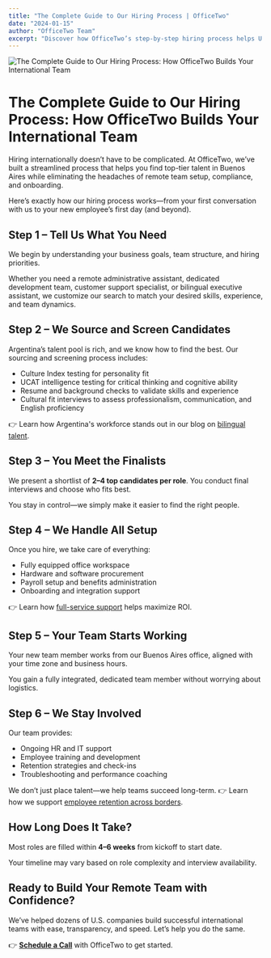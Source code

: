 ```yaml
---
title: "The Complete Guide to Our Hiring Process | OfficeTwo"
date: "2024-01-15"
author: "OfficeTwo Team"
excerpt: "Discover how OfficeTwo’s step-by-step hiring process helps U.S. companies build remote teams in Argentina—from sourcing top talent to full-service onboarding and retention support."
---
```


![The Complete Guide to Our Hiring Process: How OfficeTwo Builds Your International Team](/images/complete-guide-hiring-process.jpg)

# The Complete Guide to Our Hiring Process: How OfficeTwo Builds Your International Team

Hiring internationally doesn’t have to be complicated. At OfficeTwo, we’ve built a streamlined process that helps you find top-tier talent in Buenos Aires while eliminating the headaches of remote team setup, compliance, and onboarding.  

Here’s exactly how our hiring process works—from your first conversation with us to your new employee’s first day (and beyond).

## Step 1 – Tell Us What You Need

We begin by understanding your business goals, team structure, and hiring priorities.  

Whether you need a remote administrative assistant, dedicated development team, customer support specialist, or bilingual executive assistant, we customize our search to match your desired skills, experience, and team dynamics.

## Step 2 – We Source and Screen Candidates

Argentina’s talent pool is rich, and we know how to find the best. Our sourcing and screening process includes:

- Culture Index testing for personality fit  
- UCAT intelligence testing for critical thinking and cognitive ability  
- Resume and background checks to validate skills and experience  
- Cultural fit interviews to assess professionalism, communication, and English proficiency  

👉 Learn how Argentina's workforce stands out in our blog on [bilingual talent](#).

## Step 3 – You Meet the Finalists

We present a shortlist of **2–4 top candidates per role**. You conduct final interviews and choose who fits best.  

You stay in control—we simply make it easier to find the right people.

## Step 4 – We Handle All Setup

Once you hire, we take care of everything:

- Fully equipped office workspace  
- Hardware and software procurement  
- Payroll setup and benefits administration  
- Onboarding and integration support  

👉 Learn how [full-service support](#) helps maximize ROI.

## Step 5 – Your Team Starts Working

Your new team member works from our Buenos Aires office, aligned with your time zone and business hours.  

You gain a fully integrated, dedicated team member without worrying about logistics.

## Step 6 – We Stay Involved

Our team provides:

- Ongoing HR and IT support  
- Employee training and development  
- Retention strategies and check-ins  
- Troubleshooting and performance coaching  

We don’t just place talent—we help teams succeed long-term. 👉 Learn how we support [employee retention across borders](#).

## How Long Does It Take?

Most roles are filled within **4–6 weeks** from kickoff to start date.  

Your timeline may vary based on role complexity and interview availability.

## Ready to Build Your Remote Team with Confidence?

We’ve helped dozens of U.S. companies build successful international teams with ease, transparency, and speed. Let’s help you do the same.  

👉 **[Schedule a Call](https://www.officetwo.com/contact-us/)** with OfficeTwo to get started.
